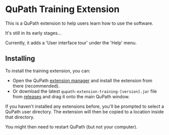 # QuPath Training Extension

This is a QuPath extension to help users learn how to use the software.

It's still in its early stages...

Currently, it adds a 'User interface tour' under the 'Help' menu.

## Installing

To install the training extension, you can:
* Open the QuPath [extension manager](https://qupath.readthedocs.io/en/latest/docs/intro/extensions.html#managing-extensions-with-the-extension-manager) and install the extension from there (recommended).
* Or download the latest `qupath-extension-training-[version].jar` file from [releases](https://github.com/qupath/qupath-extension-training/releases) and drag it onto the main QuPath window.

If you haven't installed any extensions before, you'll be prompted to select a QuPath user directory.
The extension will then be copied to a location inside that directory.

You might then need to restart QuPath (but not your computer).